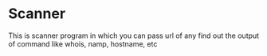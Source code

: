 # Scanner
This is scanner program in which you  can pass url of any find out the output of command like whois, namp, hostname, etc
